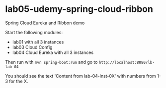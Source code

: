 # lab05-udemy-spring-cloud-ribbon
Spring Cloud Eureka and Ribbon demo

Start the following modules:
* lab01 with all 3 instances
* lab03 Cloud Config
* lab04 Cloud Eureka with all 3 instances

Then run with `mvn spring-boot:run` and go to `http://localhost:8080/lb-lab-04`

You should see the text 'Content from lab-04-inst-0X' with numbers from 1-3 for the X.
